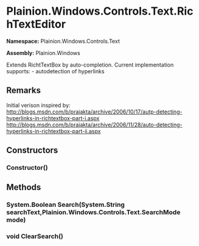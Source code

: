 
# Plainion.Windows.Controls.Text.RichTextEditor

**Namespace:** Plainion.Windows.Controls.Text

**Assembly:** Plainion.Windows

Extends RichtTextBox by auto-completion. Current implementation supports: - autodetection of hyperlinks

## Remarks

Initial verison inspired by: http://blogs.msdn.com/b/prajakta/archive/2006/10/17/autp-detecting-hyperlinks-in-richtextbox-part-i.aspx http://blogs.msdn.com/b/prajakta/archive/2006/11/28/auto-detecting-hyperlinks-in-richtextbox-part-ii.aspx


## Constructors

### Constructor()


## Methods

### System.Boolean Search(System.String searchText,Plainion.Windows.Controls.Text.SearchMode mode)

### void ClearSearch()
